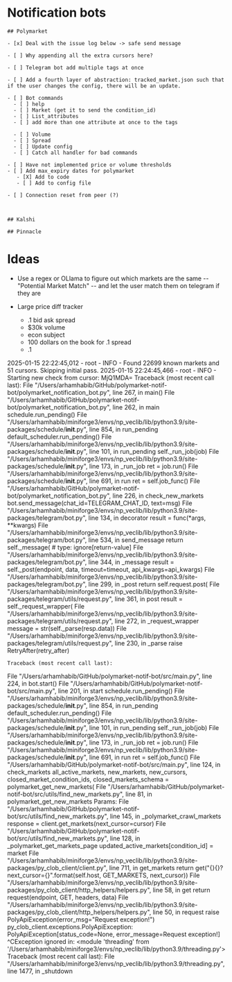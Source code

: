 # Notification bots

    ## Polymarket

    - [x] Deal with the issue log below -> safe send message

    - [ ] Why appending all the extra cursors here?

    - [ ] Telegram bot add multiple tags at once

    - [ ] Add a fourth layer of abstraction: tracked_market.json such that if the user changes the config, there will be an update.

    - [ ] Bot commands
      - [ ] help
      - [ ] Market (get it to send the condition_id)
      - [ ] List_attributes
      - [ ] add more than one attribute at once to the tags
  
      - [ ] Volume
      - [ ] Spread
      - [ ] Update config
      - [ ] Catch all handler for bad commands

    - [ ] Have not implemented price or volume thresholds
    - [ ] Add max_expiry dates for polymarket
       - [X] Add to code
       - [ ] Add to config file

    - [ ] Connection reset from peer (?)



    ## Kalshi

    ## Pinnacle

# Ideas

- Use a regex or OLlama to figure out which markets are the same -- "Potential Market Match" -- and let the user match them on telegram if they are

- Large price diff tracker
    - .1 bid ask spread
    - $30k volume
    - econ subject
    - 100 dollars on the book for .1 spread
    - .1 


2025-01-15 22:22:45,012 - root - INFO - Found 22699 known markets and 51 cursors. Skipping initial pass.
2025-01-15 22:24:45,466 - root - INFO - Starting new check from cursor: MjQ1MDA=
Traceback (most recent call last):
  File "/Users/arhamhabib/GitHub/polymarket-notif-bot/polymarket_notification_bot.py", line 267, in <module>
    main()
  File "/Users/arhamhabib/GitHub/polymarket-notif-bot/polymarket_notification_bot.py", line 262, in main
    schedule.run_pending()
  File "/Users/arhamhabib/miniforge3/envs/np_veclib/lib/python3.9/site-packages/schedule/__init__.py", line 854, in run_pending
    default_scheduler.run_pending()
  File "/Users/arhamhabib/miniforge3/envs/np_veclib/lib/python3.9/site-packages/schedule/__init__.py", line 101, in run_pending
    self._run_job(job)
  File "/Users/arhamhabib/miniforge3/envs/np_veclib/lib/python3.9/site-packages/schedule/__init__.py", line 173, in _run_job
    ret = job.run()
  File "/Users/arhamhabib/miniforge3/envs/np_veclib/lib/python3.9/site-packages/schedule/__init__.py", line 691, in run
    ret = self.job_func()
  File "/Users/arhamhabib/GitHub/polymarket-notif-bot/polymarket_notification_bot.py", line 226, in check_new_markets
    bot.send_message(chat_id=TELEGRAM_CHAT_ID, text=msg)
  File "/Users/arhamhabib/miniforge3/envs/np_veclib/lib/python3.9/site-packages/telegram/bot.py", line 134, in decorator
    result = func(*args, **kwargs)
  File "/Users/arhamhabib/miniforge3/envs/np_veclib/lib/python3.9/site-packages/telegram/bot.py", line 534, in send_message
    return self._message(  # type: ignore[return-value]
  File "/Users/arhamhabib/miniforge3/envs/np_veclib/lib/python3.9/site-packages/telegram/bot.py", line 344, in _message
    result = self._post(endpoint, data, timeout=timeout, api_kwargs=api_kwargs)
  File "/Users/arhamhabib/miniforge3/envs/np_veclib/lib/python3.9/site-packages/telegram/bot.py", line 299, in _post
    return self.request.post(
  File "/Users/arhamhabib/miniforge3/envs/np_veclib/lib/python3.9/site-packages/telegram/utils/request.py", line 361, in post
    result = self._request_wrapper(
  File "/Users/arhamhabib/miniforge3/envs/np_veclib/lib/python3.9/site-packages/telegram/utils/request.py", line 272, in _request_wrapper
    message = str(self._parse(resp.data))
  File "/Users/arhamhabib/miniforge3/envs/np_veclib/lib/python3.9/site-packages/telegram/utils/request.py", line 230, in _parse
    raise RetryAfter(retry_after)



    Traceback (most recent call last):
  File "/Users/arhamhabib/GitHub/polymarket-notif-bot/src/main.py", line 224, in <module>
    bot.start()
  File "/Users/arhamhabib/GitHub/polymarket-notif-bot/src/main.py", line 201, in start
    schedule.run_pending()
  File "/Users/arhamhabib/miniforge3/envs/np_veclib/lib/python3.9/site-packages/schedule/__init__.py", line 854, in run_pending
    default_scheduler.run_pending()
  File "/Users/arhamhabib/miniforge3/envs/np_veclib/lib/python3.9/site-packages/schedule/__init__.py", line 101, in run_pending
    self._run_job(job)
  File "/Users/arhamhabib/miniforge3/envs/np_veclib/lib/python3.9/site-packages/schedule/__init__.py", line 173, in _run_job
    ret = job.run()
  File "/Users/arhamhabib/miniforge3/envs/np_veclib/lib/python3.9/site-packages/schedule/__init__.py", line 691, in run
    ret = self.job_func()
  File "/Users/arhamhabib/GitHub/polymarket-notif-bot/src/main.py", line 124, in check_markets
    all_active_markets, new_markets, new_cursors, closed_market_condition_ids, closed_markets_schema = polymarket_get_new_markets(
  File "/Users/arhamhabib/GitHub/polymarket-notif-bot/src/utils/find_new_markets.py", line 81, in polymarket_get_new_markets
    Params: 
  File "/Users/arhamhabib/GitHub/polymarket-notif-bot/src/utils/find_new_markets.py", line 145, in _polymarket_crawl_markets
    response = client.get_markets(next_cursor=cursor)
  File "/Users/arhamhabib/GitHub/polymarket-notif-bot/src/utils/find_new_markets.py", line 128, in _polymarket_get_markets_page
    updated_active_markets[condition_id] = market
  File "/Users/arhamhabib/miniforge3/envs/np_veclib/lib/python3.9/site-packages/py_clob_client/client.py", line 711, in get_markets
    return get("{}{}?next_cursor={}".format(self.host, GET_MARKETS, next_cursor))
  File "/Users/arhamhabib/miniforge3/envs/np_veclib/lib/python3.9/site-packages/py_clob_client/http_helpers/helpers.py", line 58, in get
    return request(endpoint, GET, headers, data)
  File "/Users/arhamhabib/miniforge3/envs/np_veclib/lib/python3.9/site-packages/py_clob_client/http_helpers/helpers.py", line 50, in request
    raise PolyApiException(error_msg="Request exception!")
py_clob_client.exceptions.PolyApiException: PolyApiException[status_code=None, error_message=Request exception!]
^CException ignored in: <module 'threading' from '/Users/arhamhabib/miniforge3/envs/np_veclib/lib/python3.9/threading.py'>
Traceback (most recent call last):
  File "/Users/arhamhabib/miniforge3/envs/np_veclib/lib/python3.9/threading.py", line 1477, in _shutdown